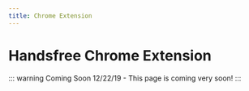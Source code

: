 ```yaml
---
title: Chrome Extension
---
```


# Handsfree Chrome Extension

::: warning Coming Soon
12/22/19 - This page is coming very soon!
:::
